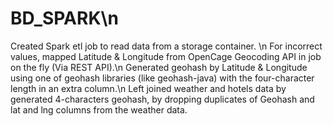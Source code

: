 # BD_SPARK\n
Created Spark etl job to read data from a storage container. \n
For incorrect values, mapped Latitude & Longitude from OpenCage Geocoding API in job on the fly (Via REST API).\n
Generated geohash by Latitude & Longitude using one of geohash libraries (like geohash-java) with the four-character length in an extra column.\n
Left joined weather and hotels data by generated 4-characters geohash, by dropping duplicates of Geohash and lat and lng columns from the weather data.
